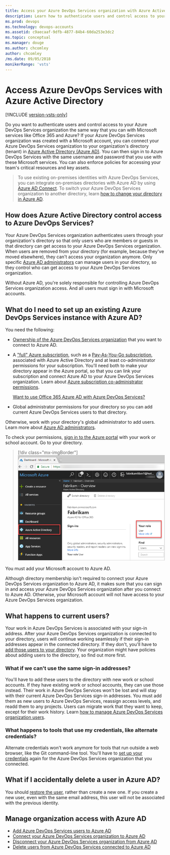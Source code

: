 ```yaml
---
title: Access your Azure DevOps Services organization with Azure Active Directory
description: Learn how to authenticate users and control access to your Azure DevOps Services organization the same way you can with Microsoft services like Office 365 and Azure AD
ms.prod: devops
ms.technology: devops-accounts
ms.assetid: c9aecaaf-9dfb-4877-84b4-60da253e3dc2
ms.topic: conceptual
ms.manager: douge
ms.author: chcomley
author: chcomley
/ms.date: 09/05/2018
monikerRange: 'vsts'
---
```


# Access Azure DevOps Services with Azure Active Directory

[!INCLUDE [version-vsts-only](../../_shared/version-vsts-only.md)]

Do you want to authenticate users and control access to
your Azure DevOps Services organization the same way that you
can with Microsoft services like Office 365 and Azure?
If your Azure DevOps Services organization was created with a Microsoft account,
you can connect your Azure DevOps Services organization to your
organization's directory (tenant) in
[Azure Active Directory (Azure AD)](/azure/active-directory/fundamentals/active-directory-whatis).
You can then sign in to Azure DevOps Services with the same username
and password that you use with these Microsoft services.
You can also enforce policies for accessing
your team's critical resources and key assets.

> To use existing on-premises identities with Azure DevOps Services,
> you can integrate on-premises directories with Azure AD by using
> [Azure AD Connect](https://azure.microsoft.com/documentation/articles/active-directory-aadconnect/).
> To switch your Azure DevOps Services organization to another directory,
> learn [how to change your directory in Azure AD](change-organization-location.md).

## How does Azure Active Directory control access to Azure DevOps Services?

Your Azure DevOps Services organization authenticates users
through your organization's directory so that
only users who are members or guests in that directory can
get access to your Azure DevOps Services organization.
When users are removed from your directory
(for example, because they've moved elsewhere),
they can't access your organization anymore.
Only specific [Azure AD administrators](https://azure.microsoft.com/documentation/articles/active-directory-assign-admin-roles/)
can manage users in your directory,
so they control who can get access to your Azure DevOps Services organization.

Without Azure AD, you're solely responsible for
controlling Azure DevOps Services organization access.
And all users must sign in with Microsoft accounts.

<a name="permissions"></a>

## What do I need to set up an existing Azure DevOps Services instance with Azure AD?

You need the following:

* [Ownership of the Azure DevOps Services organization](faq-add-delete-users.md#find-owner) that you want to connect to Azure AD.

* A ["full" Azure subscription](https://azure.microsoft.com/pricing/purchase-options/),
such as a [Pay-As-You-Go subscription](https://azure.microsoft.com/offers/ms-azr-0003p/),
associated with Azure Active Directory and at
least co-administrator permissions for your subscription.
You'll need both to make your directory appear in the Azure portal,
so that you can link your subscription and connect 
Azure AD to your Azure DevOps Services organization. Learn about
[Azure subscription co-administrator permissions](../billing/add-backup-billing-managers.md).

  [Want to use Office 365 Azure AD with Azure DevOps Services?](faq-azure-access.md#o365aad)

* Global administrator permissions for your directory so you can add current Azure DevOps Services users to that directory.

Otherwise, work with your directory's global administrator to add users.
Learn more about [Azure AD administrators](/azure/active-directory/users-groups-roles/directory-assign-admin-roles).

  To check your permissions, [sign in to the Azure portal](https://ms.portal.azure.com) with your
  work or school account. Go to your directory.

  > [!div class="mx-imgBorder"]  
  >![Check that you're a global administrator](_img/access-with-azure-ad/check-your-role-azure-active-directory.png)

You must add your Microsoft account to Azure AD.

Although directory membership isn't required to
connect your Azure DevOps Services organization to Azure AD, it makes sure that you can sign in and
access your Azure DevOps Services organization after you connect to Azure AD. Otherwise, your Microsoft account will not have access to
your Azure DevOps Services organization.

## What happens to current users?

Your work in Azure DevOps Services is associated with your sign-in address.
After your Azure DevOps Services organization is connected to your directory,
users will continue working seamlessly if their
sign-in addresses appear in the connected directory.
If they don't, you'll have to [add those users to your directory](add-users-to-aad.md#SetUpCurrentUsers).
Your organization might have policies about adding users to the directory,
so find out more first.

### What if we can't use the same sign-in addresses?  

You'll have to add these users to the directory with new work or school accounts.
If they have existing work or school accounts, they can use those instead. Their work in Azure DevOps Services
won't be lost and will stay with their current Azure DevOps Services sign-in addresses.  You must add them as new
users to Azure DevOps Services, reassign access levels, and readd them to any projects. Users can migrate work that they want to keep,
except for their work history. Learn [how to manage Azure DevOps Services organization users](add-organization-users-from-user-hub.md).

### What happens to tools that use my credentials, like alternate credentials?  

Alternate credentials won't work anymore for
tools that run outside a web browser, like the Git command-line tool.  You'll have
to [set up your credentials](http://support.microsoft.com/kb/2991274/) again for the Azure DevOps Services organization that you connected.

## What if I accidentally delete a user in Azure AD?

You should [restore the user](https://docs.microsoft.com/azure/active-directory/active-directory-users-restore), rather than create a new one. If you create a new user, even with the same email address, this user will not be associated with the previous identity.

## Manage organization access with Azure AD

* [Add Azure DevOps Services users to Azure AD](add-users-to-aad.md)
* [Connect your Azure DevOps Services organization to Azure AD](connect-organization-to-aad.md)
* [Disconnect your Azure DevOps Services organization from Azure AD](disconnect-organization-from-aad.md)
* [Delete users from Azure DevOps Services connected to Azure AD](delete-users-from-services-aad.md)
